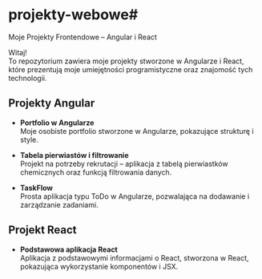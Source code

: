 # projekty-webowe#
Moje Projekty Frontendowe – Angular i React

Witaj!  
To repozytorium zawiera moje projekty stworzone w Angularze i React, które prezentują moje umiejętności programistyczne oraz znajomość tych technologii.

## Projekty Angular

- **Portfolio w Angularze**  
  Moje osobiste portfolio stworzone w Angularze, pokazujące strukturę i style.

- **Tabela pierwiastów i filtrowanie**  
  Projekt na potrzeby rekrutacji – aplikacja z tabelą pierwiastków chemicznych oraz funkcją filtrowania danych.

- **TaskFlow**  
  Prosta aplikacja typu ToDo w Angularze, pozwalająca na dodawanie i zarządzanie zadaniami.

## Projekt React

- **Podstawowa aplikacja React**  
  Aplikacja z podstawowymi informacjami o React, stworzona w React, pokazująca wykorzystanie komponentów i JSX.
